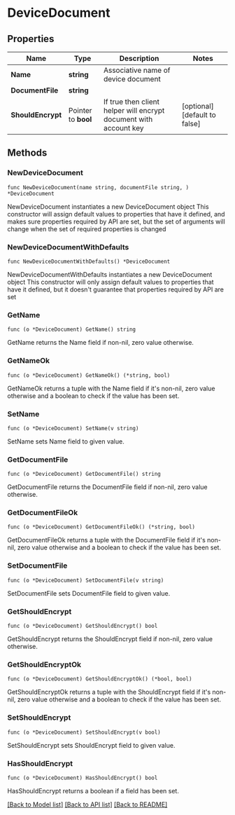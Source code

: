 # DeviceDocument

## Properties

Name | Type | Description | Notes
------------ | ------------- | ------------- | -------------
**Name** | **string** | Associative name of device document | 
**DocumentFile** | **string** |  | 
**ShouldEncrypt** | Pointer to **bool** | If true then client helper will encrypt document with account key | [optional] [default to false]

## Methods

### NewDeviceDocument

`func NewDeviceDocument(name string, documentFile string, ) *DeviceDocument`

NewDeviceDocument instantiates a new DeviceDocument object
This constructor will assign default values to properties that have it defined,
and makes sure properties required by API are set, but the set of arguments
will change when the set of required properties is changed

### NewDeviceDocumentWithDefaults

`func NewDeviceDocumentWithDefaults() *DeviceDocument`

NewDeviceDocumentWithDefaults instantiates a new DeviceDocument object
This constructor will only assign default values to properties that have it defined,
but it doesn't guarantee that properties required by API are set

### GetName

`func (o *DeviceDocument) GetName() string`

GetName returns the Name field if non-nil, zero value otherwise.

### GetNameOk

`func (o *DeviceDocument) GetNameOk() (*string, bool)`

GetNameOk returns a tuple with the Name field if it's non-nil, zero value otherwise
and a boolean to check if the value has been set.

### SetName

`func (o *DeviceDocument) SetName(v string)`

SetName sets Name field to given value.


### GetDocumentFile

`func (o *DeviceDocument) GetDocumentFile() string`

GetDocumentFile returns the DocumentFile field if non-nil, zero value otherwise.

### GetDocumentFileOk

`func (o *DeviceDocument) GetDocumentFileOk() (*string, bool)`

GetDocumentFileOk returns a tuple with the DocumentFile field if it's non-nil, zero value otherwise
and a boolean to check if the value has been set.

### SetDocumentFile

`func (o *DeviceDocument) SetDocumentFile(v string)`

SetDocumentFile sets DocumentFile field to given value.


### GetShouldEncrypt

`func (o *DeviceDocument) GetShouldEncrypt() bool`

GetShouldEncrypt returns the ShouldEncrypt field if non-nil, zero value otherwise.

### GetShouldEncryptOk

`func (o *DeviceDocument) GetShouldEncryptOk() (*bool, bool)`

GetShouldEncryptOk returns a tuple with the ShouldEncrypt field if it's non-nil, zero value otherwise
and a boolean to check if the value has been set.

### SetShouldEncrypt

`func (o *DeviceDocument) SetShouldEncrypt(v bool)`

SetShouldEncrypt sets ShouldEncrypt field to given value.

### HasShouldEncrypt

`func (o *DeviceDocument) HasShouldEncrypt() bool`

HasShouldEncrypt returns a boolean if a field has been set.


[[Back to Model list]](../README.md#documentation-for-models) [[Back to API list]](../README.md#documentation-for-api-endpoints) [[Back to README]](../README.md)


